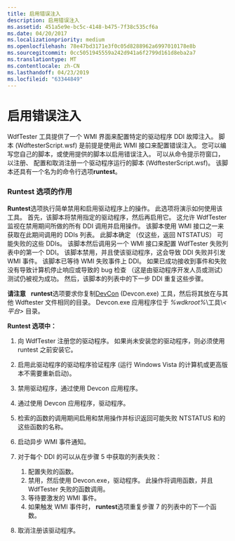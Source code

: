 ```yaml
---
title: 启用错误注入
description: 启用错误注入
ms.assetid: 451a5e9e-bc5c-4148-b475-7f38c535cf6a
ms.date: 04/20/2017
ms.localizationpriority: medium
ms.openlocfilehash: 78e47bd3171e3f0c05d8288962a6997010178e8b
ms.sourcegitcommit: 0cc5051945559a242d941a6f2799d161d8eba2a7
ms.translationtype: MT
ms.contentlocale: zh-CN
ms.lasthandoff: 04/23/2019
ms.locfileid: "63344849"
---
```

# <a name="enabling-fault-injection"></a>启用错误注入


WdfTester 工具提供了一个 WMI 界面来配置特定的驱动程序 DDI 故障注入。 脚本 (WdftesterScript.wsf) 是前提是使用此 WMI 接口来配置错误注入。 您可以编写您自己的脚本，或使用提供的脚本以启用错误注入。 可以从命令提示符窗口，以注册、 配置和取消注册一个驱动程序运行的脚本 (WdftesterScript.wsf)。 该脚本还具有一个名为的命令行选项**runtest**。

### <a name="span-idwhattheruntestoptiondoesspanspan-idwhattheruntestoptiondoesspanwhat-the-runtest-option-does"></a><span id="what_the_runtest_option_does"></span><span id="WHAT_THE_RUNTEST_OPTION_DOES"></span>Runtest 选项的作用

**Runtest**选项执行简单禁用和启用驱动程序上的操作。 此选项将演示如何使用该工具。 首先，该脚本将禁用指定的驱动程序，然后再启用它。 这允许 WdfTester 监视在禁用期间所做的所有 DDI 调用并启用操作。 该脚本使用 WMI 接口之一来获取在此期间调用的 DDIs 列表。 此脚本确定 （仅这些，返回 NTSTATUS） 可能失败的这些 DDIs。 该脚本然后调用另一个 WMI 接口来配置 WdfTester 失败列表中的第一个 DDI。 该脚本禁用，并且使该驱动程序，这会导致 DDI 失败并引发 WMI 事件。 该脚本已等待 WMI 失败事件上 DDI。 如果已成功接收到事件和失败没有导致计算机停止响应或导致的 bug 检查 （这是由驱动程序开发人员或测试） 测试仍被视为成功。 然后，该脚本的列表中的下一步 DDI 重复这些步骤。

**请注意**   **runtest**选项要求你复制[DevCon](devcon.md) (Devcon.exe) 工具，然后将其放在与其他 Wdftester 文件相同的目录。 Devcon.exe 应用程序位于 *%wdkroot%*\\工具\\*&lt;平台&gt;* 目录。

 

**Runtest 选项中：**

1.  向 WdfTester 注册您的驱动程序。 如果尚未安装您的驱动程序，则必须使用 runtest 之前安装它。

2.  启用此驱动程序的驱动程序验证程序 (运行 Windows Vista 的计算机或更高版本不需要重新启动)。

3.  禁用驱动程序，通过使用 Devcon 应用程序。

4.  通过使用 Devcon 应用程序，驱动程序。

5.  检索的函数的调用期间启用和禁用操作并标识返回可能失败 NTSTATUS 和的这些函数的名称。

6.  启动异步 WMI 事件通知。

7.  对于每个 DDI 的可以从在步骤 5 中获取的列表失败：
    1.  配置失败的函数。
    2.  禁用，然后使用 Devcon.exe，驱动程序。 此操作将调用函数，并且 WdfTester 失败的函数调用。
    3.  等待要激发的 WMI 事件。
    4.  如果触发 WMI 事件时， **runtest**选项重复步骤 7 的列表中的下一个函数。

8.  取消注册该驱动程序。

 

 





